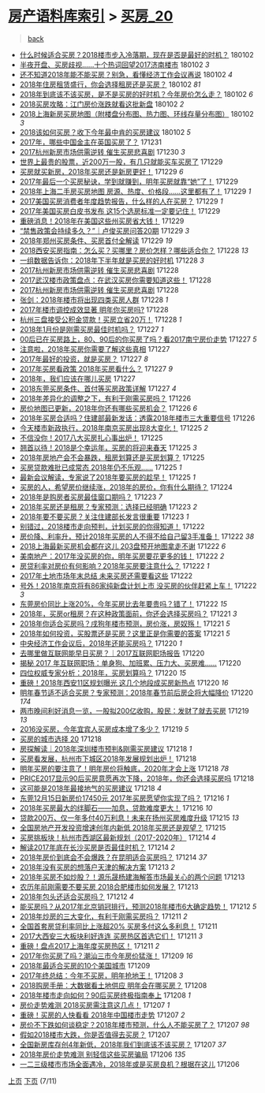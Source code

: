 [房产语料库索引](../../README.md)  > [买房_20](买房_20.md)
====
> [back](../README.md)

- [什么时候适合买房？2018楼市步入冷落期，现在是否是最好的时机？](http://jkwz.applinzi.com/ittc/7054011147601052688.html#%E4%BB%80%E4%B9%88%E6%97%B6%E5%80%99%E9%80%82%E5%90%88%E4%B9%B0%E6%88%BF%EF%BC%9F2018%E6%A5%BC%E5%B8%82%E6%AD%A5%E5%85%A5%E5%86%B7%E8%90%BD%E6%9C%9F%EF%BC%8C%E7%8E%B0%E5%9C%A8%E6%98%AF%E5%90%A6%E6%98%AF%E6%9C%80%E5%A5%BD%E7%9A%84%E6%97%B6%E6%9C%BA%EF%BC%9F) 180102  
- [半夜开盘、买房歧视……十个热词回望2017济南楼市](http://jkwz.applinzi.com/ittc/7053989159977354251.html#%E5%8D%8A%E5%A4%9C%E5%BC%80%E7%9B%98%E3%80%81%E4%B9%B0%E6%88%BF%E6%AD%A7%E8%A7%86%E2%80%A6%E2%80%A6%E5%8D%81%E4%B8%AA%E7%83%AD%E8%AF%8D%E5%9B%9E%E6%9C%9B2017%E6%B5%8E%E5%8D%97%E6%A5%BC%E5%B8%82) 180102 *3* 
- [还不知道2018年能不能买房？别急，看懂经济工作会议再说](http://jkwz.applinzi.com/ittc/7053987800439849995.html#%E8%BF%98%E4%B8%8D%E7%9F%A5%E9%81%932018%E5%B9%B4%E8%83%BD%E4%B8%8D%E8%83%BD%E4%B9%B0%E6%88%BF%EF%BC%9F%E5%88%AB%E6%80%A5%EF%BC%8C%E7%9C%8B%E6%87%82%E7%BB%8F%E6%B5%8E%E5%B7%A5%E4%BD%9C%E4%BC%9A%E8%AE%AE%E5%86%8D%E8%AF%B4) 180102 *4* 
- [2018年住房租赁盛行，你会选择租房还是买房？](http://jkwz.applinzi.com/ittc/7053987753648194566.html#2018%E5%B9%B4%E4%BD%8F%E6%88%BF%E7%A7%9F%E8%B5%81%E7%9B%9B%E8%A1%8C%EF%BC%8C%E4%BD%A0%E4%BC%9A%E9%80%89%E6%8B%A9%E7%A7%9F%E6%88%BF%E8%BF%98%E6%98%AF%E4%B9%B0%E6%88%BF%EF%BC%9F) 180102 *81* 
- [2018年到底该不该买房，是不是买房的好时机？今年房价怎么走？](http://jkwz.applinzi.com/ittc/7053937504388908049.html#2018%E5%B9%B4%E5%88%B0%E5%BA%95%E8%AF%A5%E4%B8%8D%E8%AF%A5%E4%B9%B0%E6%88%BF%EF%BC%8C%E6%98%AF%E4%B8%8D%E6%98%AF%E4%B9%B0%E6%88%BF%E7%9A%84%E5%A5%BD%E6%97%B6%E6%9C%BA%EF%BC%9F%E4%BB%8A%E5%B9%B4%E6%88%BF%E4%BB%B7%E6%80%8E%E4%B9%88%E8%B5%B0%EF%BC%9F) 180102 *6* 
- [2018买房攻略：江门房价涨跌就看这批新盘](http://jkwz.applinzi.com/ittc/7053920420732863505.html#2018%E4%B9%B0%E6%88%BF%E6%94%BB%E7%95%A5%EF%BC%9A%E6%B1%9F%E9%97%A8%E6%88%BF%E4%BB%B7%E6%B6%A8%E8%B7%8C%E5%B0%B1%E7%9C%8B%E8%BF%99%E6%89%B9%E6%96%B0%E7%9B%98) 180102 *2* 
- [2018上海新房买房地图（附楼盘分布图、热力图、环线存量分布图）](http://jkwz.applinzi.com/ittc/7053920190641734662.html#2018%E4%B8%8A%E6%B5%B7%E6%96%B0%E6%88%BF%E4%B9%B0%E6%88%BF%E5%9C%B0%E5%9B%BE%EF%BC%88%E9%99%84%E6%A5%BC%E7%9B%98%E5%88%86%E5%B8%83%E5%9B%BE%E3%80%81%E7%83%AD%E5%8A%9B%E5%9B%BE%E3%80%81%E7%8E%AF%E7%BA%BF%E5%AD%98%E9%87%8F%E5%88%86%E5%B8%83%E5%9B%BE%EF%BC%89) 180102 *3* 
- [2018该如何买房？收下今年最中肯的买房建议](http://jkwz.applinzi.com/ittc/7053903471772697616.html#2018%E8%AF%A5%E5%A6%82%E4%BD%95%E4%B9%B0%E6%88%BF%EF%BC%9F%E6%94%B6%E4%B8%8B%E4%BB%8A%E5%B9%B4%E6%9C%80%E4%B8%AD%E8%82%AF%E7%9A%84%E4%B9%B0%E6%88%BF%E5%BB%BA%E8%AE%AE) 180102 *5* 
- [2017年，哪些中国金主在英国买房了？](http://jkwz.applinzi.com/ittc/7053034122451092497.html#2017%E5%B9%B4%EF%BC%8C%E5%93%AA%E4%BA%9B%E4%B8%AD%E5%9B%BD%E9%87%91%E4%B8%BB%E5%9C%A8%E8%8B%B1%E5%9B%BD%E4%B9%B0%E6%88%BF%E4%BA%86%EF%BC%9F) 171231  
- [2017杭州新房市场供需逆转 催生买房悲喜剧](http://jkwz.applinzi.com/ittc/7052932535443522576.html#2017%E6%9D%AD%E5%B7%9E%E6%96%B0%E6%88%BF%E5%B8%82%E5%9C%BA%E4%BE%9B%E9%9C%80%E9%80%86%E8%BD%AC+%E5%82%AC%E7%94%9F%E4%B9%B0%E6%88%BF%E6%82%B2%E5%96%9C%E5%89%A7) 171230 *3* 
- [世界上最贵的股票，近200万一股，有几只就能买车买房了](http://jkwz.applinzi.com/ittc/7052108354304869392.html#%E4%B8%96%E7%95%8C%E4%B8%8A%E6%9C%80%E8%B4%B5%E7%9A%84%E8%82%A1%E7%A5%A8%EF%BC%8C%E8%BF%91200%E4%B8%87%E4%B8%80%E8%82%A1%EF%BC%8C%E6%9C%89%E5%87%A0%E5%8F%AA%E5%B0%B1%E8%83%BD%E4%B9%B0%E8%BD%A6%E4%B9%B0%E6%88%BF%E4%BA%86) 171229  
- [买房就买新房，2018年买房还是新房更好！](http://jkwz.applinzi.com/ittc/7052540911903310864.html#%E4%B9%B0%E6%88%BF%E5%B0%B1%E4%B9%B0%E6%96%B0%E6%88%BF%EF%BC%8C2018%E5%B9%B4%E4%B9%B0%E6%88%BF%E8%BF%98%E6%98%AF%E6%96%B0%E6%88%BF%E6%9B%B4%E5%A5%BD%EF%BC%81) 171229 *6* 
- [2017年最后一个买房秘诀，学到就赚到，明年买房就靠“她”了！](http://jkwz.applinzi.com/ittc/7052453920809419793.html#2017%E5%B9%B4%E6%9C%80%E5%90%8E%E4%B8%80%E4%B8%AA%E4%B9%B0%E6%88%BF%E7%A7%98%E8%AF%80%EF%BC%8C%E5%AD%A6%E5%88%B0%E5%B0%B1%E8%B5%9A%E5%88%B0%EF%BC%8C%E6%98%8E%E5%B9%B4%E4%B9%B0%E6%88%BF%E5%B0%B1%E9%9D%A0%E2%80%9C%E5%A5%B9%E2%80%9D%E4%BA%86%EF%BC%81) 171229  
- [2018年上海二手房买房地图 房源、热度、价格段……这里都有了！](http://jkwz.applinzi.com/ittc/7052523509685683216.html#2018%E5%B9%B4%E4%B8%8A%E6%B5%B7%E4%BA%8C%E6%89%8B%E6%88%BF%E4%B9%B0%E6%88%BF%E5%9C%B0%E5%9B%BE+%E6%88%BF%E6%BA%90%E3%80%81%E7%83%AD%E5%BA%A6%E3%80%81%E4%BB%B7%E6%A0%BC%E6%AE%B5%E2%80%A6%E2%80%A6%E8%BF%99%E9%87%8C%E9%83%BD%E6%9C%89%E4%BA%86%EF%BC%81) 171229 *1* 
- [2017美国买房消费者年度趋势报告，什么样的人在买房？](http://jkwz.applinzi.com/ittc/7052520755995083792.html#2017%E7%BE%8E%E5%9B%BD%E4%B9%B0%E6%88%BF%E6%B6%88%E8%B4%B9%E8%80%85%E5%B9%B4%E5%BA%A6%E8%B6%8B%E5%8A%BF%E6%8A%A5%E5%91%8A%EF%BC%8C%E4%BB%80%E4%B9%88%E6%A0%B7%E7%9A%84%E4%BA%BA%E5%9C%A8%E4%B9%B0%E6%88%BF%EF%BC%9F) 171229 *1* 
- [2017年美国买房白皮书发布 这15个选房标准一定要记住！](http://jkwz.applinzi.com/ittc/7052515869161161745.html#2017%E5%B9%B4%E7%BE%8E%E5%9B%BD%E4%B9%B0%E6%88%BF%E7%99%BD%E7%9A%AE%E4%B9%A6%E5%8F%91%E5%B8%83+%E8%BF%9915%E4%B8%AA%E9%80%89%E6%88%BF%E6%A0%87%E5%87%86%E4%B8%80%E5%AE%9A%E8%A6%81%E8%AE%B0%E4%BD%8F%EF%BC%81) 171229  
- [重磅消息！2018年在美国这些州买房省大钱！](http://jkwz.applinzi.com/ittc/7052452587297571856.html#%E9%87%8D%E7%A3%85%E6%B6%88%E6%81%AF%EF%BC%812018%E5%B9%B4%E5%9C%A8%E7%BE%8E%E5%9B%BD%E8%BF%99%E4%BA%9B%E5%B7%9E%E4%B9%B0%E6%88%BF%E7%9C%81%E5%A4%A7%E9%92%B1%EF%BC%81) 171229  
- [“禁售政策会持续多久？”｜卢俊买房问答20期](http://jkwz.applinzi.com/ittc/7052444016371565584.html#%E2%80%9C%E7%A6%81%E5%94%AE%E6%94%BF%E7%AD%96%E4%BC%9A%E6%8C%81%E7%BB%AD%E5%A4%9A%E4%B9%85%EF%BC%9F%E2%80%9D%EF%BD%9C%E5%8D%A2%E4%BF%8A%E4%B9%B0%E6%88%BF%E9%97%AE%E7%AD%9420%E6%9C%9F) 171229 *3* 
- [2018年郑州买房条件、买房首付全解读](http://jkwz.applinzi.com/ittc/7052403427110290448.html#2018%E5%B9%B4%E9%83%91%E5%B7%9E%E4%B9%B0%E6%88%BF%E6%9D%A1%E4%BB%B6%E3%80%81%E4%B9%B0%E6%88%BF%E9%A6%96%E4%BB%98%E5%85%A8%E8%A7%A3%E8%AF%BB) 171229 *19* 
- [2018西安买房指南：怎么买？买哪里？房价怎样？哪些适合你？](http://jkwz.applinzi.com/ittc/7052210286453343248.html#2018%E8%A5%BF%E5%AE%89%E4%B9%B0%E6%88%BF%E6%8C%87%E5%8D%97%EF%BC%9A%E6%80%8E%E4%B9%88%E4%B9%B0%EF%BC%9F%E4%B9%B0%E5%93%AA%E9%87%8C%EF%BC%9F%E6%88%BF%E4%BB%B7%E6%80%8E%E6%A0%B7%EF%BC%9F%E5%93%AA%E4%BA%9B%E9%80%82%E5%90%88%E4%BD%A0%EF%BC%9F) 171228 *13* 
- [一组数据告诉你：2018年下半年就是买房的好时机](http://jkwz.applinzi.com/ittc/7052170384885941265.html#%E4%B8%80%E7%BB%84%E6%95%B0%E6%8D%AE%E5%91%8A%E8%AF%89%E4%BD%A0%EF%BC%9A2018%E5%B9%B4%E4%B8%8B%E5%8D%8A%E5%B9%B4%E5%B0%B1%E6%98%AF%E4%B9%B0%E6%88%BF%E7%9A%84%E5%A5%BD%E6%97%B6%E6%9C%BA) 171228 *3* 
- [2017杭州新房市场供需逆转 催生买房悲喜剧](http://jkwz.applinzi.com/ittc/7052144923569030160.html#2017%E6%9D%AD%E5%B7%9E%E6%96%B0%E6%88%BF%E5%B8%82%E5%9C%BA%E4%BE%9B%E9%9C%80%E9%80%86%E8%BD%AC+%E5%82%AC%E7%94%9F%E4%B9%B0%E6%88%BF%E6%82%B2%E5%96%9C%E5%89%A7) 171228  
- [2017武汉楼市政策盘点：在武汉买房你需要知道这些！](http://jkwz.applinzi.com/ittc/7052138666812507152.html#2017%E6%AD%A6%E6%B1%89%E6%A5%BC%E5%B8%82%E6%94%BF%E7%AD%96%E7%9B%98%E7%82%B9%EF%BC%9A%E5%9C%A8%E6%AD%A6%E6%B1%89%E4%B9%B0%E6%88%BF%E4%BD%A0%E9%9C%80%E8%A6%81%E7%9F%A5%E9%81%93%E8%BF%99%E4%BA%9B%EF%BC%81) 171228  
- [2017杭州新房市场供需逆转 催生买房悲喜剧](http://jkwz.applinzi.com/ittc/7052119892654818321.html#2017%E6%9D%AD%E5%B7%9E%E6%96%B0%E6%88%BF%E5%B8%82%E5%9C%BA%E4%BE%9B%E9%9C%80%E9%80%86%E8%BD%AC+%E5%82%AC%E7%94%9F%E4%B9%B0%E6%88%BF%E6%82%B2%E5%96%9C%E5%89%A7) 171228  
- [张剑：2018年楼市将出现四类买房人群](http://jkwz.applinzi.com/ittc/7052107502219428881.html#%E5%BC%A0%E5%89%91%EF%BC%9A2018%E5%B9%B4%E6%A5%BC%E5%B8%82%E5%B0%86%E5%87%BA%E7%8E%B0%E5%9B%9B%E7%B1%BB%E4%B9%B0%E6%88%BF%E4%BA%BA%E7%BE%A4) 171228 *1* 
- [2017年楼市调控成效显著 明年你买房吗?](http://jkwz.applinzi.com/ittc/7052096626967970833.html#2017%E5%B9%B4%E6%A5%BC%E5%B8%82%E8%B0%83%E6%8E%A7%E6%88%90%E6%95%88%E6%98%BE%E8%91%97+%E6%98%8E%E5%B9%B4%E4%BD%A0%E4%B9%B0%E6%88%BF%E5%90%97%3F) 171228  
- [杭州三盘接受公积金贷款！买房立省20万！](http://jkwz.applinzi.com/ittc/7052079646311449617.html#%E6%9D%AD%E5%B7%9E%E4%B8%89%E7%9B%98%E6%8E%A5%E5%8F%97%E5%85%AC%E7%A7%AF%E9%87%91%E8%B4%B7%E6%AC%BE%EF%BC%81%E4%B9%B0%E6%88%BF%E7%AB%8B%E7%9C%8120%E4%B8%87%EF%BC%81) 171228 *1* 
- [2018年1月份是刚需买房最佳时机吗？](http://jkwz.applinzi.com/ittc/7051824393838134288.html#2018%E5%B9%B41%E6%9C%88%E4%BB%BD%E6%98%AF%E5%88%9A%E9%9C%80%E4%B9%B0%E6%88%BF%E6%9C%80%E4%BD%B3%E6%97%B6%E6%9C%BA%E5%90%97%EF%BC%9F) 171227 *1* 
- [00后已在买房路上，80、90后的你买房了吗？看2017南宁房价走势](http://jkwz.applinzi.com/ittc/7051755566710391824.html#00%E5%90%8E%E5%B7%B2%E5%9C%A8%E4%B9%B0%E6%88%BF%E8%B7%AF%E4%B8%8A%EF%BC%8C80%E3%80%8190%E5%90%8E%E7%9A%84%E4%BD%A0%E4%B9%B0%E6%88%BF%E4%BA%86%E5%90%97%EF%BC%9F%E7%9C%8B2017%E5%8D%97%E5%AE%81%E6%88%BF%E4%BB%B7%E8%B5%B0%E5%8A%BF) 171227 *5* 
- [注意啦，2018年买房你需要了解这些真相](http://jkwz.applinzi.com/ittc/7051749339297219600.html#%E6%B3%A8%E6%84%8F%E5%95%A6%EF%BC%8C2018%E5%B9%B4%E4%B9%B0%E6%88%BF%E4%BD%A0%E9%9C%80%E8%A6%81%E4%BA%86%E8%A7%A3%E8%BF%99%E4%BA%9B%E7%9C%9F%E7%9B%B8) 171227  
- [2017年最好的投资，就是买房？](http://jkwz.applinzi.com/ittc/7051702270461215761.html#2017%E5%B9%B4%E6%9C%80%E5%A5%BD%E7%9A%84%E6%8A%95%E8%B5%84%EF%BC%8C%E5%B0%B1%E6%98%AF%E4%B9%B0%E6%88%BF%EF%BC%9F) 171227 *8* 
- [2017年买房看政策 2018年买房看什么？](http://jkwz.applinzi.com/ittc/7051697915431486480.html#2017%E5%B9%B4%E4%B9%B0%E6%88%BF%E7%9C%8B%E6%94%BF%E7%AD%96+2018%E5%B9%B4%E4%B9%B0%E6%88%BF%E7%9C%8B%E4%BB%80%E4%B9%88%EF%BC%9F) 171227 *9* 
- [2018年，我们应该在哪儿买房](http://jkwz.applinzi.com/ittc/7051681611723047952.html#2018%E5%B9%B4%EF%BC%8C%E6%88%91%E4%BB%AC%E5%BA%94%E8%AF%A5%E5%9C%A8%E5%93%AA%E5%84%BF%E4%B9%B0%E6%88%BF) 171227  
- [2018东莞买房条件、首付等买房政策详解](http://jkwz.applinzi.com/ittc/7051672582166676496.html#2018%E4%B8%9C%E8%8E%9E%E4%B9%B0%E6%88%BF%E6%9D%A1%E4%BB%B6%E3%80%81%E9%A6%96%E4%BB%98%E7%AD%89%E4%B9%B0%E6%88%BF%E6%94%BF%E7%AD%96%E8%AF%A6%E8%A7%A3) 171227 *4* 
- [2018年差异化的调整之下，有利于刚需买房吗？](http://jkwz.applinzi.com/ittc/7051512855348642832.html#2018%E5%B9%B4%E5%B7%AE%E5%BC%82%E5%8C%96%E7%9A%84%E8%B0%83%E6%95%B4%E4%B9%8B%E4%B8%8B%EF%BC%8C%E6%9C%89%E5%88%A9%E4%BA%8E%E5%88%9A%E9%9C%80%E4%B9%B0%E6%88%BF%E5%90%97%EF%BC%9F) 171226  
- [房价地图已更新，2018年你还有哪些买房机会？](http://jkwz.applinzi.com/ittc/7051441742287471633.html#%E6%88%BF%E4%BB%B7%E5%9C%B0%E5%9B%BE%E5%B7%B2%E6%9B%B4%E6%96%B0%EF%BC%8C2018%E5%B9%B4%E4%BD%A0%E8%BF%98%E6%9C%89%E5%93%AA%E4%BA%9B%E4%B9%B0%E6%88%BF%E6%9C%BA%E4%BC%9A%EF%BC%9F) 171226 *6* 
- [2018年买房合适吗？住建部最新发话：透露2018年楼市三大重要信号](http://jkwz.applinzi.com/ittc/7051336993475134481.html#2018%E5%B9%B4%E4%B9%B0%E6%88%BF%E5%90%88%E9%80%82%E5%90%97%EF%BC%9F%E4%BD%8F%E5%BB%BA%E9%83%A8%E6%9C%80%E6%96%B0%E5%8F%91%E8%AF%9D%EF%BC%9A%E9%80%8F%E9%9C%B22018%E5%B9%B4%E6%A5%BC%E5%B8%82%E4%B8%89%E5%A4%A7%E9%87%8D%E8%A6%81%E4%BF%A1%E5%8F%B7) 171226  
- [今天楼市新政执行，2018年南京买房出现8大变化！](http://jkwz.applinzi.com/ittc/7051101615795209232.html#%E4%BB%8A%E5%A4%A9%E6%A5%BC%E5%B8%82%E6%96%B0%E6%94%BF%E6%89%A7%E8%A1%8C%EF%BC%8C2018%E5%B9%B4%E5%8D%97%E4%BA%AC%E4%B9%B0%E6%88%BF%E5%87%BA%E7%8E%B08%E5%A4%A7%E5%8F%98%E5%8C%96%EF%BC%81) 171225 *2* 
- [不信没你！2017八大买房扎心事出炉！](http://jkwz.applinzi.com/ittc/7051093536340968465.html#%E4%B8%8D%E4%BF%A1%E6%B2%A1%E4%BD%A0%EF%BC%812017%E5%85%AB%E5%A4%A7%E4%B9%B0%E6%88%BF%E6%89%8E%E5%BF%83%E4%BA%8B%E5%87%BA%E7%82%89%EF%BC%81) 171225  
- [翘首以待！2018是个幸运年，买房的将迎来春天](http://jkwz.applinzi.com/ittc/7051045884358296592.html#%E7%BF%98%E9%A6%96%E4%BB%A5%E5%BE%85%EF%BC%812018%E6%98%AF%E4%B8%AA%E5%B9%B8%E8%BF%90%E5%B9%B4%EF%BC%8C%E4%B9%B0%E6%88%BF%E7%9A%84%E5%B0%86%E8%BF%8E%E6%9D%A5%E6%98%A5%E5%A4%A9) 171225 *3* 
- [2018年房地产会不会暴跌，租房划算还是买房划算？](http://jkwz.applinzi.com/ittc/7051037116593603600.html#2018%E5%B9%B4%E6%88%BF%E5%9C%B0%E4%BA%A7%E4%BC%9A%E4%B8%8D%E4%BC%9A%E6%9A%B4%E8%B7%8C%EF%BC%8C%E7%A7%9F%E6%88%BF%E5%88%92%E7%AE%97%E8%BF%98%E6%98%AF%E4%B9%B0%E6%88%BF%E5%88%92%E7%AE%97%EF%BC%9F) 171225  
- [买房贷款难批已成常态 2018年仍不乐观……](http://jkwz.applinzi.com/ittc/7051012793220727824.html#%E4%B9%B0%E6%88%BF%E8%B4%B7%E6%AC%BE%E9%9A%BE%E6%89%B9%E5%B7%B2%E6%88%90%E5%B8%B8%E6%80%81+2018%E5%B9%B4%E4%BB%8D%E4%B8%8D%E4%B9%90%E8%A7%82%E2%80%A6%E2%80%A6) 171225 *1* 
- [最新会议解读，专家说了2018年要买房的趁早！](http://jkwz.applinzi.com/ittc/7050770183902200849.html#%E6%9C%80%E6%96%B0%E4%BC%9A%E8%AE%AE%E8%A7%A3%E8%AF%BB%EF%BC%8C%E4%B8%93%E5%AE%B6%E8%AF%B4%E4%BA%862018%E5%B9%B4%E8%A6%81%E4%B9%B0%E6%88%BF%E7%9A%84%E8%B6%81%E6%97%A9%EF%BC%81) 171225 *1* 
- [买房的人，希望房价继续涨，2018年的房价，你有什么期待？](http://jkwz.applinzi.com/ittc/7050424878312719376.html#%E4%B9%B0%E6%88%BF%E7%9A%84%E4%BA%BA%EF%BC%8C%E5%B8%8C%E6%9C%9B%E6%88%BF%E4%BB%B7%E7%BB%A7%E7%BB%AD%E6%B6%A8%EF%BC%8C2018%E5%B9%B4%E7%9A%84%E6%88%BF%E4%BB%B7%EF%BC%8C%E4%BD%A0%E6%9C%89%E4%BB%80%E4%B9%88%E6%9C%9F%E5%BE%85%EF%BC%9F) 171224  
- [2018年是购房者买房最佳窗口期吗？](http://jkwz.applinzi.com/ittc/7050420257225704464.html#2018%E5%B9%B4%E6%98%AF%E8%B4%AD%E6%88%BF%E8%80%85%E4%B9%B0%E6%88%BF%E6%9C%80%E4%BD%B3%E7%AA%97%E5%8F%A3%E6%9C%9F%E5%90%97%EF%BC%9F) 171223 *7* 
- [2018年买房还是租房？专家预测：选择已经明确](http://jkwz.applinzi.com/ittc/7050402181235082257.html#2018%E5%B9%B4%E4%B9%B0%E6%88%BF%E8%BF%98%E6%98%AF%E7%A7%9F%E6%88%BF%EF%BC%9F%E4%B8%93%E5%AE%B6%E9%A2%84%E6%B5%8B%EF%BC%9A%E9%80%89%E6%8B%A9%E5%B7%B2%E7%BB%8F%E6%98%8E%E7%A1%AE) 171223 *2* 
- [2018年要不要买房？关注住建部长发言很重要](http://jkwz.applinzi.com/ittc/7050337199910814736.html#2018%E5%B9%B4%E8%A6%81%E4%B8%8D%E8%A6%81%E4%B9%B0%E6%88%BF%EF%BC%9F%E5%85%B3%E6%B3%A8%E4%BD%8F%E5%BB%BA%E9%83%A8%E9%95%BF%E5%8F%91%E8%A8%80%E5%BE%88%E9%87%8D%E8%A6%81) 171223 *1* 
- [别错过，2018楼市走向预判，计划买房的你得知道！](http://jkwz.applinzi.com/ittc/7049951303487194129.html#%E5%88%AB%E9%94%99%E8%BF%87%EF%BC%8C2018%E6%A5%BC%E5%B8%82%E8%B5%B0%E5%90%91%E9%A2%84%E5%88%A4%EF%BC%8C%E8%AE%A1%E5%88%92%E4%B9%B0%E6%88%BF%E7%9A%84%E4%BD%A0%E5%BE%97%E7%9F%A5%E9%81%93%EF%BC%81) 171222  
- [房价降、利率升，预计2018年买房的人不得不给自己留3手准备！](http://jkwz.applinzi.com/ittc/7049940933833917456.html#%E6%88%BF%E4%BB%B7%E9%99%8D%E3%80%81%E5%88%A9%E7%8E%87%E5%8D%87%EF%BC%8C%E9%A2%84%E8%AE%A12018%E5%B9%B4%E4%B9%B0%E6%88%BF%E7%9A%84%E4%BA%BA%E4%B8%8D%E5%BE%97%E4%B8%8D%E7%BB%99%E8%87%AA%E5%B7%B1%E7%95%993%E6%89%8B%E5%87%86%E5%A4%87%EF%BC%81) 171222 *38* 
- [2018上海最新买房机会都在这儿 203盘预开地图拿走不谢](http://jkwz.applinzi.com/ittc/7049929732378854417.html#2018%E4%B8%8A%E6%B5%B7%E6%9C%80%E6%96%B0%E4%B9%B0%E6%88%BF%E6%9C%BA%E4%BC%9A%E9%83%BD%E5%9C%A8%E8%BF%99%E5%84%BF+203%E7%9B%98%E9%A2%84%E5%BC%80%E5%9C%B0%E5%9B%BE%E6%8B%BF%E8%B5%B0%E4%B8%8D%E8%B0%A2) 171222 *6* 
- [美南地产：2017年没买房的你，明年买房要花更多的钱！](http://jkwz.applinzi.com/ittc/7049929408440173585.html#%E7%BE%8E%E5%8D%97%E5%9C%B0%E4%BA%A7%EF%BC%9A2017%E5%B9%B4%E6%B2%A1%E4%B9%B0%E6%88%BF%E7%9A%84%E4%BD%A0%EF%BC%8C%E6%98%8E%E5%B9%B4%E4%B9%B0%E6%88%BF%E8%A6%81%E8%8A%B1%E6%9B%B4%E5%A4%9A%E7%9A%84%E9%92%B1%EF%BC%81) 171222 *2* 
- [房贷利率对房价有何影响？2018年买房要注意什么？](http://jkwz.applinzi.com/ittc/7049926803076940817.html#%E6%88%BF%E8%B4%B7%E5%88%A9%E7%8E%87%E5%AF%B9%E6%88%BF%E4%BB%B7%E6%9C%89%E4%BD%95%E5%BD%B1%E5%93%8D%EF%BC%9F2018%E5%B9%B4%E4%B9%B0%E6%88%BF%E8%A6%81%E6%B3%A8%E6%84%8F%E4%BB%80%E4%B9%88%EF%BC%9F) 171222 *1* 
- [2017年土地市场年末总结 未来买房还需要看这些](http://jkwz.applinzi.com/ittc/7049888784781411344.html#2017%E5%B9%B4%E5%9C%9F%E5%9C%B0%E5%B8%82%E5%9C%BA%E5%B9%B4%E6%9C%AB%E6%80%BB%E7%BB%93+%E6%9C%AA%E6%9D%A5%E4%B9%B0%E6%88%BF%E8%BF%98%E9%9C%80%E8%A6%81%E7%9C%8B%E8%BF%99%E4%BA%9B) 171222  
- [号外！2018年南京将有86家纯新盘计划上市 没买房的伙伴赶紧上车！](http://jkwz.applinzi.com/ittc/7049842301168256017.html#%E5%8F%B7%E5%A4%96%EF%BC%812018%E5%B9%B4%E5%8D%97%E4%BA%AC%E5%B0%86%E6%9C%8986%E5%AE%B6%E7%BA%AF%E6%96%B0%E7%9B%98%E8%AE%A1%E5%88%92%E4%B8%8A%E5%B8%82+%E6%B2%A1%E4%B9%B0%E6%88%BF%E7%9A%84%E4%BC%99%E4%BC%B4%E8%B5%B6%E7%B4%A7%E4%B8%8A%E8%BD%A6%EF%BC%81) 171222 *3* 
- [东莞房价同比上涨20%，今年买房比去年要贵吗？错了！](http://jkwz.applinzi.com/ittc/7049821607327974417.html#%E4%B8%9C%E8%8E%9E%E6%88%BF%E4%BB%B7%E5%90%8C%E6%AF%94%E4%B8%8A%E6%B6%A820%25%EF%BC%8C%E4%BB%8A%E5%B9%B4%E4%B9%B0%E6%88%BF%E6%AF%94%E5%8E%BB%E5%B9%B4%E8%A6%81%E8%B4%B5%E5%90%97%EF%BC%9F%E9%94%99%E4%BA%86%EF%BC%81) 171222 *15* 
- [2018年，买房or租房？在这种政策面前，你还会选择买房吗？](http://jkwz.applinzi.com/ittc/7049601587981321232.html#2018%E5%B9%B4%EF%BC%8C%E4%B9%B0%E6%88%BFor%E7%A7%9F%E6%88%BF%EF%BC%9F%E5%9C%A8%E8%BF%99%E7%A7%8D%E6%94%BF%E7%AD%96%E9%9D%A2%E5%89%8D%EF%BC%8C%E4%BD%A0%E8%BF%98%E4%BC%9A%E9%80%89%E6%8B%A9%E4%B9%B0%E6%88%BF%E5%90%97%EF%BC%9F) 171221 *3* 
- [2018年你适合买房吗？戌狗年楼市预测，房价涨，房奴殇！](http://jkwz.applinzi.com/ittc/7049551036258190352.html#2018%E5%B9%B4%E4%BD%A0%E9%80%82%E5%90%88%E4%B9%B0%E6%88%BF%E5%90%97%EF%BC%9F%E6%88%8C%E7%8B%97%E5%B9%B4%E6%A5%BC%E5%B8%82%E9%A2%84%E6%B5%8B%EF%BC%8C%E6%88%BF%E4%BB%B7%E6%B6%A8%EF%BC%8C%E6%88%BF%E5%A5%B4%E6%AE%87%EF%BC%81) 171221 *5* 
- [2018年如何投资，买股票还是买房？这里正是你需要的答案](http://jkwz.applinzi.com/ittc/7049504888021582865.html#2018%E5%B9%B4%E5%A6%82%E4%BD%95%E6%8A%95%E8%B5%84%EF%BC%8C%E4%B9%B0%E8%82%A1%E7%A5%A8%E8%BF%98%E6%98%AF%E4%B9%B0%E6%88%BF%EF%BC%9F%E8%BF%99%E9%87%8C%E6%AD%A3%E6%98%AF%E4%BD%A0%E9%9C%80%E8%A6%81%E7%9A%84%E7%AD%94%E6%A1%88) 171221 *5* 
- [中央经济工作会议后，2018年还能买房吗？](http://jkwz.applinzi.com/ittc/7049305850038977553.html#%E4%B8%AD%E5%A4%AE%E7%BB%8F%E6%B5%8E%E5%B7%A5%E4%BD%9C%E4%BC%9A%E8%AE%AE%E5%90%8E%EF%BC%8C2018%E5%B9%B4%E8%BF%98%E8%83%BD%E4%B9%B0%E6%88%BF%E5%90%97%EF%BC%9F) 171220 *1* 
- [去哪里做互联网能早日买房？｜2017互联网职场报告](http://jkwz.applinzi.com/ittc/7049267742387995665.html#%E5%8E%BB%E5%93%AA%E9%87%8C%E5%81%9A%E4%BA%92%E8%81%94%E7%BD%91%E8%83%BD%E6%97%A9%E6%97%A5%E4%B9%B0%E6%88%BF%EF%BC%9F%EF%BD%9C2017%E4%BA%92%E8%81%94%E7%BD%91%E8%81%8C%E5%9C%BA%E6%8A%A5%E5%91%8A) 171220  
- [揭秘 2017 年互联网职场：单身狗、加班累、压力大、买房难……](http://jkwz.applinzi.com/ittc/7049241413026317329.html#%E6%8F%AD%E7%A7%98+2017+%E5%B9%B4%E4%BA%92%E8%81%94%E7%BD%91%E8%81%8C%E5%9C%BA%EF%BC%9A%E5%8D%95%E8%BA%AB%E7%8B%97%E3%80%81%E5%8A%A0%E7%8F%AD%E7%B4%AF%E3%80%81%E5%8E%8B%E5%8A%9B%E5%A4%A7%E3%80%81%E4%B9%B0%E6%88%BF%E9%9A%BE%E2%80%A6%E2%80%A6) 171220  
- [四位权威专家分析：2018年，买房划算吗？](http://jkwz.applinzi.com/ittc/7048476485533303825.html#%E5%9B%9B%E4%BD%8D%E6%9D%83%E5%A8%81%E4%B8%93%E5%AE%B6%E5%88%86%E6%9E%90%EF%BC%9A2018%E5%B9%B4%EF%BC%8C%E4%B9%B0%E6%88%BF%E5%88%92%E7%AE%97%E5%90%97%EF%BC%9F) 171220 *15* 
- [重磅！2018年西安11区规划曝光 这几个地段成买房新热点](http://jkwz.applinzi.com/ittc/7049102403301803025.html#%E9%87%8D%E7%A3%85%EF%BC%812018%E5%B9%B4%E8%A5%BF%E5%AE%8911%E5%8C%BA%E8%A7%84%E5%88%92%E6%9B%9D%E5%85%89+%E8%BF%99%E5%87%A0%E4%B8%AA%E5%9C%B0%E6%AE%B5%E6%88%90%E4%B9%B0%E6%88%BF%E6%96%B0%E7%83%AD%E7%82%B9) 171220 *16* 
- [明年春节适不适合买房？专家预测：2018年春节前后房企将大幅降价](http://jkwz.applinzi.com/ittc/7049087796378076177.html#%E6%98%8E%E5%B9%B4%E6%98%A5%E8%8A%82%E9%80%82%E4%B8%8D%E9%80%82%E5%90%88%E4%B9%B0%E6%88%BF%EF%BC%9F%E4%B8%93%E5%AE%B6%E9%A2%84%E6%B5%8B%EF%BC%9A2018%E5%B9%B4%E6%98%A5%E8%8A%82%E5%89%8D%E5%90%8E%E6%88%BF%E4%BC%81%E5%B0%86%E5%A4%A7%E5%B9%85%E9%99%8D%E4%BB%B7) 171220 *174* 
- [两市晚间利好消息一览，一股拟200亿收购，股民：发财了就去买房](http://jkwz.applinzi.com/ittc/7048907480577344528.html#%E4%B8%A4%E5%B8%82%E6%99%9A%E9%97%B4%E5%88%A9%E5%A5%BD%E6%B6%88%E6%81%AF%E4%B8%80%E8%A7%88%EF%BC%8C%E4%B8%80%E8%82%A1%E6%8B%9F200%E4%BA%BF%E6%94%B6%E8%B4%AD%EF%BC%8C%E8%82%A1%E6%B0%91%EF%BC%9A%E5%8F%91%E8%B4%A2%E4%BA%86%E5%B0%B1%E5%8E%BB%E4%B9%B0%E6%88%BF) 171219 *13* 
- [2016没买房，今年宜宾人买房成本增了多少？](http://jkwz.applinzi.com/ittc/7048821905149133841.html#2016%E6%B2%A1%E4%B9%B0%E6%88%BF%EF%BC%8C%E4%BB%8A%E5%B9%B4%E5%AE%9C%E5%AE%BE%E4%BA%BA%E4%B9%B0%E6%88%BF%E6%88%90%E6%9C%AC%E5%A2%9E%E4%BA%86%E5%A4%9A%E5%B0%91%EF%BC%9F) 171219 *5* 
- [买房的城市选择 20](http://jkwz.applinzi.com/ittc/7048548133905105936.html#%E4%B9%B0%E6%88%BF%E7%9A%84%E5%9F%8E%E5%B8%82%E9%80%89%E6%8B%A9+20) 171218  
- [房探解读｜2018年深圳楼市预判&amp;刚需买房建议](http://jkwz.applinzi.com/ittc/7048497085270197265.html#%E6%88%BF%E6%8E%A2%E8%A7%A3%E8%AF%BB%EF%BD%9C2018%E5%B9%B4%E6%B7%B1%E5%9C%B3%E6%A5%BC%E5%B8%82%E9%A2%84%E5%88%A4%26amp%3B%E5%88%9A%E9%9C%80%E4%B9%B0%E6%88%BF%E5%BB%BA%E8%AE%AE) 171218 *1* 
- [买房看发展，杭州市下城区2018年发展规划出炉！](http://jkwz.applinzi.com/ittc/7048483619583034384.html#%E4%B9%B0%E6%88%BF%E7%9C%8B%E5%8F%91%E5%B1%95%EF%BC%8C%E6%9D%AD%E5%B7%9E%E5%B8%82%E4%B8%8B%E5%9F%8E%E5%8C%BA2018%E5%B9%B4%E5%8F%91%E5%B1%95%E8%A7%84%E5%88%92%E5%87%BA%E7%82%89%EF%BC%81) 171218  
- [明年买房的要注意了！明年房价将触底，2020年才会上涨](http://jkwz.applinzi.com/ittc/7048418260251313169.html#%E6%98%8E%E5%B9%B4%E4%B9%B0%E6%88%BF%E7%9A%84%E8%A6%81%E6%B3%A8%E6%84%8F%E4%BA%86%EF%BC%81%E6%98%8E%E5%B9%B4%E6%88%BF%E4%BB%B7%E5%B0%86%E8%A7%A6%E5%BA%95%EF%BC%8C2020%E5%B9%B4%E6%89%8D%E4%BC%9A%E4%B8%8A%E6%B6%A8) 171218 *78* 
- [PRICE2017显示90后买房意愿再次下降，2018年，你还会选择买房吗](http://jkwz.applinzi.com/ittc/7048387809545552913.html#PRICE2017%E6%98%BE%E7%A4%BA90%E5%90%8E%E4%B9%B0%E6%88%BF%E6%84%8F%E6%84%BF%E5%86%8D%E6%AC%A1%E4%B8%8B%E9%99%8D%EF%BC%8C2018%E5%B9%B4%EF%BC%8C%E4%BD%A0%E8%BF%98%E4%BC%9A%E9%80%89%E6%8B%A9%E4%B9%B0%E6%88%BF%E5%90%97) 171218  
- [这可能是2018年最接地气的买房建议](http://jkwz.applinzi.com/ittc/7048360905375482896.html#%E8%BF%99%E5%8F%AF%E8%83%BD%E6%98%AF2018%E5%B9%B4%E6%9C%80%E6%8E%A5%E5%9C%B0%E6%B0%94%E7%9A%84%E4%B9%B0%E6%88%BF%E5%BB%BA%E8%AE%AE) 171218 *4* 
- [东莞12月15日新房价17450元 2017年买房愿望你实现了吗？](http://jkwz.applinzi.com/ittc/7047758900655293456.html#%E4%B8%9C%E8%8E%9E12%E6%9C%8815%E6%97%A5%E6%96%B0%E6%88%BF%E4%BB%B717450%E5%85%83+2017%E5%B9%B4%E4%B9%B0%E6%88%BF%E6%84%BF%E6%9C%9B%E4%BD%A0%E5%AE%9E%E7%8E%B0%E4%BA%86%E5%90%97%EF%BC%9F) 171216 *1* 
- [2018年买房最大的绊脚石——加息，贷款难度更大！](http://jkwz.applinzi.com/ittc/7047617143040902160.html#2018%E5%B9%B4%E4%B9%B0%E6%88%BF%E6%9C%80%E5%A4%A7%E7%9A%84%E7%BB%8A%E8%84%9A%E7%9F%B3%E2%80%94%E2%80%94%E5%8A%A0%E6%81%AF%EF%BC%8C%E8%B4%B7%E6%AC%BE%E9%9A%BE%E5%BA%A6%E6%9B%B4%E5%A4%A7%EF%BC%81) 171216 *10* 
- [贷款200万、仅一年多付40万利息！未来在扬州买房难度升级](http://jkwz.applinzi.com/ittc/7047356606939923473.html#%E8%B4%B7%E6%AC%BE200%E4%B8%87%E3%80%81%E4%BB%85%E4%B8%80%E5%B9%B4%E5%A4%9A%E4%BB%9840%E4%B8%87%E5%88%A9%E6%81%AF%EF%BC%81%E6%9C%AA%E6%9D%A5%E5%9C%A8%E6%89%AC%E5%B7%9E%E4%B9%B0%E6%88%BF%E9%9A%BE%E5%BA%A6%E5%8D%87%E7%BA%A7) 171215 *13* 
- [全国房地产开发投资增速创年内新低 2018年买房还是观望？](http://jkwz.applinzi.com/ittc/7047236041419785232.html#%E5%85%A8%E5%9B%BD%E6%88%BF%E5%9C%B0%E4%BA%A7%E5%BC%80%E5%8F%91%E6%8A%95%E8%B5%84%E5%A2%9E%E9%80%9F%E5%88%9B%E5%B9%B4%E5%86%85%E6%96%B0%E4%BD%8E+2018%E5%B9%B4%E4%B9%B0%E6%88%BF%E8%BF%98%E6%98%AF%E8%A7%82%E6%9C%9B%EF%BC%9F) 171215  
- [买房挑板块！杭州市西湖区最新规划（2017-2020年）](http://jkwz.applinzi.com/ittc/7046975235360818192.html#%E4%B9%B0%E6%88%BF%E6%8C%91%E6%9D%BF%E5%9D%97%EF%BC%81%E6%9D%AD%E5%B7%9E%E5%B8%82%E8%A5%BF%E6%B9%96%E5%8C%BA%E6%9C%80%E6%96%B0%E8%A7%84%E5%88%92%EF%BC%882017-2020%E5%B9%B4%EF%BC%89) 171214 *4* 
- [解读2017年底在长沙买房是否最佳时机？](http://jkwz.applinzi.com/ittc/7046963695517697041.html#%E8%A7%A3%E8%AF%BB2017%E5%B9%B4%E5%BA%95%E5%9C%A8%E9%95%BF%E6%B2%99%E4%B9%B0%E6%88%BF%E6%98%AF%E5%90%A6%E6%9C%80%E4%BD%B3%E6%97%B6%E6%9C%BA%EF%BC%9F) 171214 *2* 
- [2018年房价到底会不会爆跌？在昆明适合买房吗？](http://jkwz.applinzi.com/ittc/7046900086502589456.html#2018%E5%B9%B4%E6%88%BF%E4%BB%B7%E5%88%B0%E5%BA%95%E4%BC%9A%E4%B8%8D%E4%BC%9A%E7%88%86%E8%B7%8C%EF%BC%9F%E5%9C%A8%E6%98%86%E6%98%8E%E9%80%82%E5%90%88%E4%B9%B0%E6%88%BF%E5%90%97%EF%BC%9F) 171214 *37* 
- [2018年没有买房的想落户天津的解决方案](http://jkwz.applinzi.com/ittc/7046695272900461585.html#2018%E5%B9%B4%E6%B2%A1%E6%9C%89%E4%B9%B0%E6%88%BF%E7%9A%84%E6%83%B3%E8%90%BD%E6%88%B7%E5%A4%A9%E6%B4%A5%E7%9A%84%E8%A7%A3%E5%86%B3%E6%96%B9%E6%A1%88) 171213 *2* 
- [2018年买房不如炒股？！源乐晟杨建海解答市场最关心的两个问题](http://jkwz.applinzi.com/ittc/7046635131333248016.html#2018%E5%B9%B4%E4%B9%B0%E6%88%BF%E4%B8%8D%E5%A6%82%E7%82%92%E8%82%A1%EF%BC%9F%EF%BC%81%E6%BA%90%E4%B9%90%E6%99%9F%E6%9D%A8%E5%BB%BA%E6%B5%B7%E8%A7%A3%E7%AD%94%E5%B8%82%E5%9C%BA%E6%9C%80%E5%85%B3%E5%BF%83%E7%9A%84%E4%B8%A4%E4%B8%AA%E9%97%AE%E9%A2%98) 171213  
- [农历年前刚需要不要买房 2018合肥楼市如何发展？](http://jkwz.applinzi.com/ittc/7046510164142720016.html#%E5%86%9C%E5%8E%86%E5%B9%B4%E5%89%8D%E5%88%9A%E9%9C%80%E8%A6%81%E4%B8%8D%E8%A6%81%E4%B9%B0%E6%88%BF+2018%E5%90%88%E8%82%A5%E6%A5%BC%E5%B8%82%E5%A6%82%E4%BD%95%E5%8F%91%E5%B1%95%EF%BC%9F) 171213  
- [2018年包头还适合买房吗？](http://jkwz.applinzi.com/ittc/7046207840572670992.html#2018%E5%B9%B4%E5%8C%85%E5%A4%B4%E8%BF%98%E9%80%82%E5%90%88%E4%B9%B0%E6%88%BF%E5%90%97%EF%BC%9F) 171212 *4* 
- [能买房吗？从2017年北京销冠排行，预测2018年楼市6大确定趋势！](http://jkwz.applinzi.com/ittc/7046164802483782673.html#%E8%83%BD%E4%B9%B0%E6%88%BF%E5%90%97%EF%BC%9F%E4%BB%8E2017%E5%B9%B4%E5%8C%97%E4%BA%AC%E9%94%80%E5%86%A0%E6%8E%92%E8%A1%8C%EF%BC%8C%E9%A2%84%E6%B5%8B2018%E5%B9%B4%E6%A5%BC%E5%B8%826%E5%A4%A7%E7%A1%AE%E5%AE%9A%E8%B6%8B%E5%8A%BF%EF%BC%81) 171212 *5* 
- [2018年炒房的三大变化，有利于刚需买房吗？](http://jkwz.applinzi.com/ittc/7045875912791294993.html#2018%E5%B9%B4%E7%82%92%E6%88%BF%E7%9A%84%E4%B8%89%E5%A4%A7%E5%8F%98%E5%8C%96%EF%BC%8C%E6%9C%89%E5%88%A9%E4%BA%8E%E5%88%9A%E9%9C%80%E4%B9%B0%E6%88%BF%E5%90%97%EF%BC%9F) 171211 *2* 
- [全国首套房贷利率同比上涨超20% 买房多付这么多利息！](http://jkwz.applinzi.com/ittc/7045861861109531664.html#%E5%85%A8%E5%9B%BD%E9%A6%96%E5%A5%97%E6%88%BF%E8%B4%B7%E5%88%A9%E7%8E%87%E5%90%8C%E6%AF%94%E4%B8%8A%E6%B6%A8%E8%B6%8520%25+%E4%B9%B0%E6%88%BF%E5%A4%9A%E4%BB%98%E8%BF%99%E4%B9%88%E5%A4%9A%E5%88%A9%E6%81%AF%EF%BC%81) 171211  
- [2017大西安三大板块利好连连 买房热区首选它们！](http://jkwz.applinzi.com/ittc/7045837293527516177.html#2017%E5%A4%A7%E8%A5%BF%E5%AE%89%E4%B8%89%E5%A4%A7%E6%9D%BF%E5%9D%97%E5%88%A9%E5%A5%BD%E8%BF%9E%E8%BF%9E+%E4%B9%B0%E6%88%BF%E7%83%AD%E5%8C%BA%E9%A6%96%E9%80%89%E5%AE%83%E4%BB%AC%EF%BC%81) 171211 *3* 
- [重磅！盘点2017上海年度买房热区！](http://jkwz.applinzi.com/ittc/7045783431991002129.html#%E9%87%8D%E7%A3%85%EF%BC%81%E7%9B%98%E7%82%B92017%E4%B8%8A%E6%B5%B7%E5%B9%B4%E5%BA%A6%E4%B9%B0%E6%88%BF%E7%83%AD%E5%8C%BA%EF%BC%81) 171211 *2* 
- [2017年你买房了吗？潮汕三市今年房价猛涨！](http://jkwz.applinzi.com/ittc/7045160670176216081.html#2017%E5%B9%B4%E4%BD%A0%E4%B9%B0%E6%88%BF%E4%BA%86%E5%90%97%EF%BC%9F%E6%BD%AE%E6%B1%95%E4%B8%89%E5%B8%82%E4%BB%8A%E5%B9%B4%E6%88%BF%E4%BB%B7%E7%8C%9B%E6%B6%A8%EF%BC%81) 171209 *16* 
- [2018年最适合买房的10个美国城市](http://jkwz.applinzi.com/ittc/7045004318749492241.html#2018%E5%B9%B4%E6%9C%80%E9%80%82%E5%90%88%E4%B9%B0%E6%88%BF%E7%9A%8410%E4%B8%AA%E7%BE%8E%E5%9B%BD%E5%9F%8E%E5%B8%82) 171209  
- [2017年终总结：今年不买房，明年抢地王！](http://jkwz.applinzi.com/ittc/7044719448445961232.html#2017%E5%B9%B4%E7%BB%88%E6%80%BB%E7%BB%93%EF%BC%9A%E4%BB%8A%E5%B9%B4%E4%B8%8D%E4%B9%B0%E6%88%BF%EF%BC%8C%E6%98%8E%E5%B9%B4%E6%8A%A2%E5%9C%B0%E7%8E%8B%EF%BC%81) 171208 *3* 
- [2018购房手册：大数据看土地供应 明年会在哪买房？](http://jkwz.applinzi.com/ittc/7044624682572055568.html#2018%E8%B4%AD%E6%88%BF%E6%89%8B%E5%86%8C%EF%BC%9A%E5%A4%A7%E6%95%B0%E6%8D%AE%E7%9C%8B%E5%9C%9F%E5%9C%B0%E4%BE%9B%E5%BA%94+%E6%98%8E%E5%B9%B4%E4%BC%9A%E5%9C%A8%E5%93%AA%E4%B9%B0%E6%88%BF%EF%BC%9F) 171208  
- [2018年楼市走向如何？90后买房终极指南奉上](http://jkwz.applinzi.com/ittc/7044603202480112657.html#2018%E5%B9%B4%E6%A5%BC%E5%B8%82%E8%B5%B0%E5%90%91%E5%A6%82%E4%BD%95%EF%BC%9F90%E5%90%8E%E4%B9%B0%E6%88%BF%E7%BB%88%E6%9E%81%E6%8C%87%E5%8D%97%E5%A5%89%E4%B8%8A) 171208 *1* 
- [房价走势难测 2018买房需注意这几点！](http://jkwz.applinzi.com/ittc/7044345646125941777.html#%E6%88%BF%E4%BB%B7%E8%B5%B0%E5%8A%BF%E9%9A%BE%E6%B5%8B+2018%E4%B9%B0%E6%88%BF%E9%9C%80%E6%B3%A8%E6%84%8F%E8%BF%99%E5%87%A0%E7%82%B9%EF%BC%81) 171207 *1* 
- [重磅！买房的人快看看 2018年中国楼市走势](http://jkwz.applinzi.com/ittc/7044325794443166736.html#%E9%87%8D%E7%A3%85%EF%BC%81%E4%B9%B0%E6%88%BF%E7%9A%84%E4%BA%BA%E5%BF%AB%E7%9C%8B%E7%9C%8B+2018%E5%B9%B4%E4%B8%AD%E5%9B%BD%E6%A5%BC%E5%B8%82%E8%B5%B0%E5%8A%BF) 171207 *2* 
- [房价不下跌如何谈稳定？2018年楼市预测，什么人不能买房了？](http://jkwz.applinzi.com/ittc/7043158724389110800.html#%E6%88%BF%E4%BB%B7%E4%B8%8D%E4%B8%8B%E8%B7%8C%E5%A6%82%E4%BD%95%E8%B0%88%E7%A8%B3%E5%AE%9A%EF%BC%9F2018%E5%B9%B4%E6%A5%BC%E5%B8%82%E9%A2%84%E6%B5%8B%EF%BC%8C%E4%BB%80%E4%B9%88%E4%BA%BA%E4%B8%8D%E8%83%BD%E4%B9%B0%E6%88%BF%E4%BA%86%EF%BC%9F) 171207 *98* 
- [假如2018楼市大跌，你是否值得去买房？](http://jkwz.applinzi.com/ittc/7044288392420918289.html#%E5%81%87%E5%A6%822018%E6%A5%BC%E5%B8%82%E5%A4%A7%E8%B7%8C%EF%BC%8C%E4%BD%A0%E6%98%AF%E5%90%A6%E5%80%BC%E5%BE%97%E5%8E%BB%E4%B9%B0%E6%88%BF%EF%BC%9F) 171207  
- [全国新房库存创4年新低，2018年我们到底该不该买房？](http://jkwz.applinzi.com/ittc/7044268361595225105.html#%E5%85%A8%E5%9B%BD%E6%96%B0%E6%88%BF%E5%BA%93%E5%AD%98%E5%88%9B4%E5%B9%B4%E6%96%B0%E4%BD%8E%EF%BC%8C2018%E5%B9%B4%E6%88%91%E4%BB%AC%E5%88%B0%E5%BA%95%E8%AF%A5%E4%B8%8D%E8%AF%A5%E4%B9%B0%E6%88%BF%EF%BC%9F) 171207 *37* 
- [2018年房价走势难测 别轻信这些买房骗局](http://jkwz.applinzi.com/ittc/7044022566526649360.html#2018%E5%B9%B4%E6%88%BF%E4%BB%B7%E8%B5%B0%E5%8A%BF%E9%9A%BE%E6%B5%8B+%E5%88%AB%E8%BD%BB%E4%BF%A1%E8%BF%99%E4%BA%9B%E4%B9%B0%E6%88%BF%E9%AA%97%E5%B1%80) 171206 *135* 
- [一二三级楼市市场全面遇冷，2018年或是买房良机？根据在这儿](http://jkwz.applinzi.com/ittc/7044005939592561680.html#%E4%B8%80%E4%BA%8C%E4%B8%89%E7%BA%A7%E6%A5%BC%E5%B8%82%E5%B8%82%E5%9C%BA%E5%85%A8%E9%9D%A2%E9%81%87%E5%86%B7%EF%BC%8C2018%E5%B9%B4%E6%88%96%E6%98%AF%E4%B9%B0%E6%88%BF%E8%89%AF%E6%9C%BA%EF%BC%9F%E6%A0%B9%E6%8D%AE%E5%9C%A8%E8%BF%99%E5%84%BF) 171206  


 [上页](买房_208.md) [下页](买房_206.md)          (7/11)
